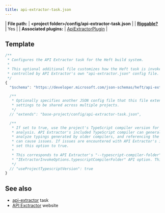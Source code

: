 ```yaml
---
title: api-extractor-task.json
---
```


| **File path:** | **&lt;project folder&gt;/config/api-extractor-task.json** |
| [**Riggable?**](/heft/rig_packages) | Yes |
| **Associated plugins:** | [ApiExtractorPlugin](https://github.com/microsoft/rushstack/blob/master/apps/heft/src/plugins/ApiExtractorPlugin/ApiExtractorPlugin.ts) |

## Template

```js
/**
 * Configures the API Extractor task for the Heft build system.
 *
 * This optional additional file customizes how the Heft task is invoked. The main analysis is
 * controlled by API Extractor's own "api-extractor.json" config file.
 */
{
  "$schema": "https://developer.microsoft.com/json-schemas/heft/api-extractor-task.schema.json"

  /**
   * Optionally specifies another JSON config file that this file extends from. This provides a way for standard
   * settings to be shared across multiple projects.
   */
  // "extends": "base-project/config/api-extractor-task.json",

  /**
   * If set to true, use the project's TypeScript compiler version for API Extractor's
   * analysis. API Extractor's included TypeScript compiler can generally correctly
   * analyze typings generated by older compilers, and referencing the project's compiler
   * can cause issues. If issues are encountered with API Extractor's included compiler,
   * set this option to true.
   *
   * This corresponds to API Extractor's "--typescript-compiler-folder" CLI option and
   * "IExtractorInvokeOptions.typescriptCompilerFolder" API option. This option defaults to false.
   */
  // "useProjectTypescriptVersion": true
}
```

## See also

- [api-extractor](/heft_tasks/api-extractor) task
- [API Exctractor](https://api-extractor.com/) website
